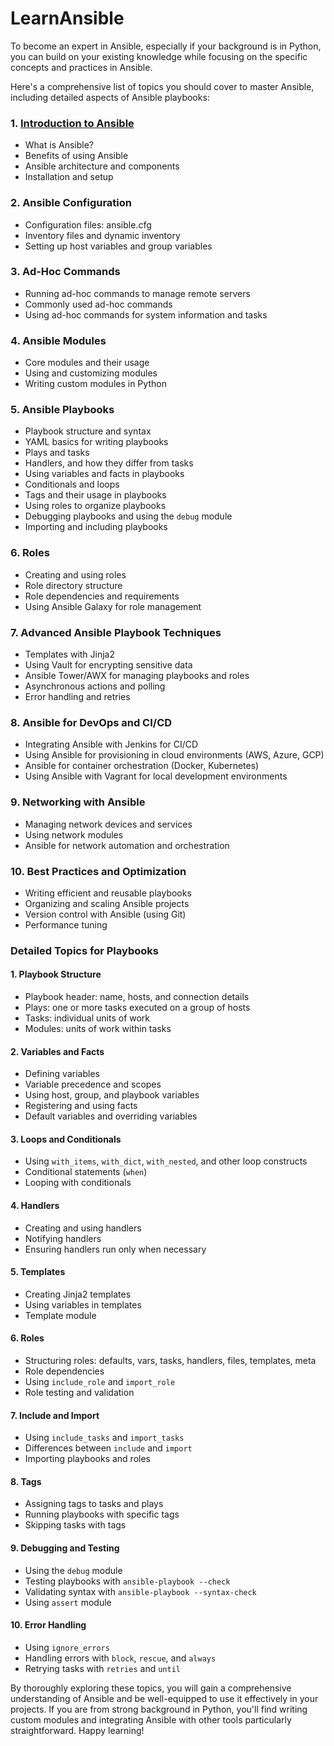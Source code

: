 # LearnAnsible

To become an expert in Ansible, especially if your background is in Python, 
you can build on your existing knowledge while focusing on the specific concepts and practices in Ansible. 

Here's a comprehensive list of topics you should cover to master Ansible, including detailed aspects of Ansible playbooks:

### 1. **[Introduction to Ansible](01.Introduction.md)**
   - What is Ansible?
   - Benefits of using Ansible
   - Ansible architecture and components
   - Installation and setup

### 2. **Ansible Configuration**
   - Configuration files: ansible.cfg
   - Inventory files and dynamic inventory
   - Setting up host variables and group variables

### 3. **Ad-Hoc Commands**
   - Running ad-hoc commands to manage remote servers
   - Commonly used ad-hoc commands
   - Using ad-hoc commands for system information and tasks

### 4. **Ansible Modules**
   - Core modules and their usage
   - Using and customizing modules
   - Writing custom modules in Python

### 5. **Ansible Playbooks**
   - Playbook structure and syntax
   - YAML basics for writing playbooks
   - Plays and tasks
   - Handlers, and how they differ from tasks
   - Using variables and facts in playbooks
   - Conditionals and loops
   - Tags and their usage in playbooks
   - Using roles to organize playbooks
   - Debugging playbooks and using the `debug` module
   - Importing and including playbooks

### 6. **Roles**
   - Creating and using roles
   - Role directory structure
   - Role dependencies and requirements
   - Using Ansible Galaxy for role management

### 7. **Advanced Ansible Playbook Techniques**
   - Templates with Jinja2
   - Using Vault for encrypting sensitive data
   - Ansible Tower/AWX for managing playbooks and roles
   - Asynchronous actions and polling
   - Error handling and retries

### 8. **Ansible for DevOps and CI/CD**
   - Integrating Ansible with Jenkins for CI/CD
   - Using Ansible for provisioning in cloud environments (AWS, Azure, GCP)
   - Ansible for container orchestration (Docker, Kubernetes)
   - Using Ansible with Vagrant for local development environments

### 9. **Networking with Ansible**
   - Managing network devices and services
   - Using network modules
   - Ansible for network automation and orchestration

### 10. **Best Practices and Optimization**
   - Writing efficient and reusable playbooks
   - Organizing and scaling Ansible projects
   - Version control with Ansible (using Git)
   - Performance tuning

### Detailed Topics for Playbooks

#### 1. **Playbook Structure**
   - Playbook header: name, hosts, and connection details
   - Plays: one or more tasks executed on a group of hosts
   - Tasks: individual units of work
   - Modules: units of work within tasks

#### 2. **Variables and Facts**
   - Defining variables
   - Variable precedence and scopes
   - Using host, group, and playbook variables
   - Registering and using facts
   - Default variables and overriding variables

#### 3. **Loops and Conditionals**
   - Using `with_items`, `with_dict`, `with_nested`, and other loop constructs
   - Conditional statements (`when`)
   - Looping with conditionals

#### 4. **Handlers**
   - Creating and using handlers
   - Notifying handlers
   - Ensuring handlers run only when necessary

#### 5. **Templates**
   - Creating Jinja2 templates
   - Using variables in templates
   - Template module

#### 6. **Roles**
   - Structuring roles: defaults, vars, tasks, handlers, files, templates, meta
   - Role dependencies
   - Using `include_role` and `import_role`
   - Role testing and validation

#### 7. **Include and Import**
   - Using `include_tasks` and `import_tasks`
   - Differences between `include` and `import`
   - Importing playbooks and roles

#### 8. **Tags**
   - Assigning tags to tasks and plays
   - Running playbooks with specific tags
   - Skipping tasks with tags

#### 9. **Debugging and Testing**
   - Using the `debug` module
   - Testing playbooks with `ansible-playbook --check`
   - Validating syntax with `ansible-playbook --syntax-check`
   - Using `assert` module

#### 10. **Error Handling**
   - Using `ignore_errors`
   - Handling errors with `block`, `rescue`, and `always`
   - Retrying tasks with `retries` and `until`

By thoroughly exploring these topics, you will gain a comprehensive understanding of Ansible and be well-equipped to use it effectively in your projects. 
If you are from strong background in Python, you'll find writing custom modules and integrating Ansible with other tools particularly straightforward. 
Happy learning!
